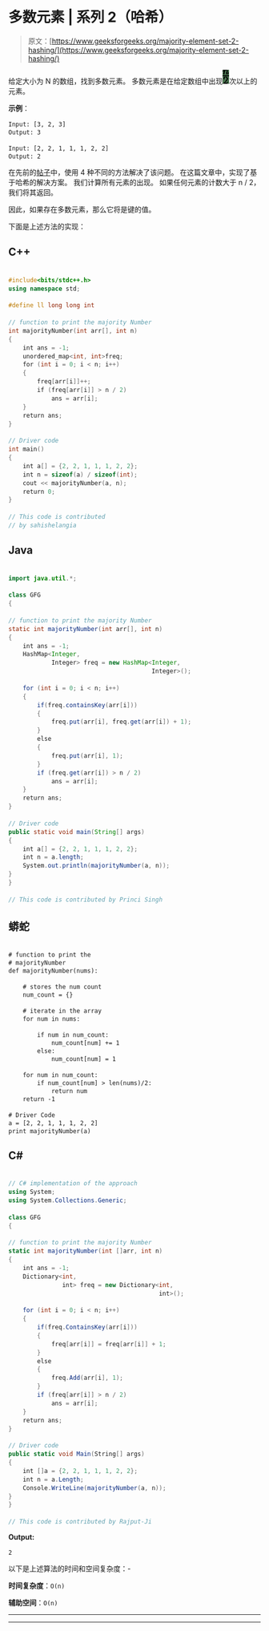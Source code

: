 # 多数元素 | 系列 2（哈希）

> 原文：[https://www.geeksforgeeks.org/majority-element-set-2-hashing/](https://www.geeksforgeeks.org/majority-element-set-2-hashing/)

给定大小为 N 的数组，找到多数元素。 多数元素是在给定数组中出现![\floor{\frac{n}{2}}](img/6b97b83019d889e5a31cda3e150a83d9.png "Rendered by QuickLaTeX.com")次以上的元素。

**示例**：

```
Input: [3, 2, 3]
Output: 3

Input: [2, 2, 1, 1, 1, 2, 2]
Output: 2

```

在先前的[帖子](https://www.geeksforgeeks.org/majority-element/)中，使用 4 种不同的方法解决了该问题。 在这篇文章中，实现了基于哈希的解决方案。 我们计算所有元素的出现。 如果任何元素的计数大于 n / 2，我们将其返回。

因此，如果存在多数元素，那么它将是键的值。

下面是上述方法的实现：

## C++

```cpp

#include<bits/stdc++.h> 
using namespace std; 

#define ll long long int 

// function to print the majority Number 
int majorityNumber(int arr[], int n) 
{ 
    int ans = -1; 
    unordered_map<int, int>freq; 
    for (int i = 0; i < n; i++) 
    { 
        freq[arr[i]]++; 
        if (freq[arr[i]] > n / 2) 
            ans = arr[i]; 
    } 
    return ans; 
}  

// Driver code 
int main() 
{ 
    int a[] = {2, 2, 1, 1, 1, 2, 2}; 
    int n = sizeof(a) / sizeof(int); 
    cout << majorityNumber(a, n);  
    return 0; 
} 

// This code is contributed  
// by sahishelangia 

```

## Java

```java

import java.util.*; 

class GFG  
{ 

// function to print the majority Number 
static int majorityNumber(int arr[], int n) 
{ 
    int ans = -1; 
    HashMap<Integer, 
            Integer> freq = new HashMap<Integer, 
                                        Integer>(); 

    for (int i = 0; i < n; i++) 
    { 
        if(freq.containsKey(arr[i])) 
        { 
            freq.put(arr[i], freq.get(arr[i]) + 1); 
        } 
        else
        { 
            freq.put(arr[i], 1); 
        } 
        if (freq.get(arr[i]) > n / 2) 
            ans = arr[i]; 
    } 
    return ans; 
}  

// Driver code 
public static void main(String[] args)  
{ 
    int a[] = {2, 2, 1, 1, 1, 2, 2}; 
    int n = a.length; 
    System.out.println(majorityNumber(a, n)); 
} 
}  

// This code is contributed by Princi Singh 

```

## 蟒蛇

```

# function to print the  
# majorityNumber 
def majorityNumber(nums): 

    # stores the num count  
    num_count = {} 

    # iterate in the array  
    for num in nums: 

        if num in num_count: 
            num_count[num] += 1
        else: 
            num_count[num] = 1

    for num in num_count: 
        if num_count[num] > len(nums)/2: 
            return num 
    return -1

# Driver Code 
a = [2, 2, 1, 1, 1, 2, 2] 
print majorityNumber(a) 

```

## C#

```cs

// C# implementation of the approach 
using System; 
using System.Collections.Generic; 

class GFG  
{ 

// function to print the majority Number 
static int majorityNumber(int []arr, int n) 
{ 
    int ans = -1; 
    Dictionary<int, 
               int> freq = new Dictionary<int, 
                                          int>(); 

    for (int i = 0; i < n; i++) 
    { 
        if(freq.ContainsKey(arr[i])) 
        { 
            freq[arr[i]] = freq[arr[i]] + 1; 
        } 
        else
        { 
            freq.Add(arr[i], 1); 
        } 
        if (freq[arr[i]] > n / 2) 
            ans = arr[i]; 
    } 
    return ans; 
}  

// Driver code 
public static void Main(String[] args)  
{ 
    int []a = {2, 2, 1, 1, 1, 2, 2}; 
    int n = a.Length; 
    Console.WriteLine(majorityNumber(a, n)); 
} 
} 

// This code is contributed by Rajput-Ji 

```

**Output:**

```
2

```

以下是上述算法的时间和空间复杂度：-

**时间复杂度**：`O(n)`

**辅助空间**：`O(n)`



* * *

* * *



